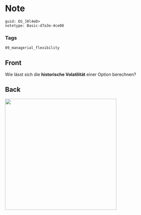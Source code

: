 # Note
```
guid: EG_]0l4eD>
notetype: Basic-d7a3e-4ce08
```

### Tags
```
09_managerial_flexibility
```

## Front
<p>Wie lässt sich die <b>historische Volatilität</b> einer Option
berechnen?

## Back
<p><img src="1ivqoRonG7N62QXNREUm.png" style="width: 366px;">

